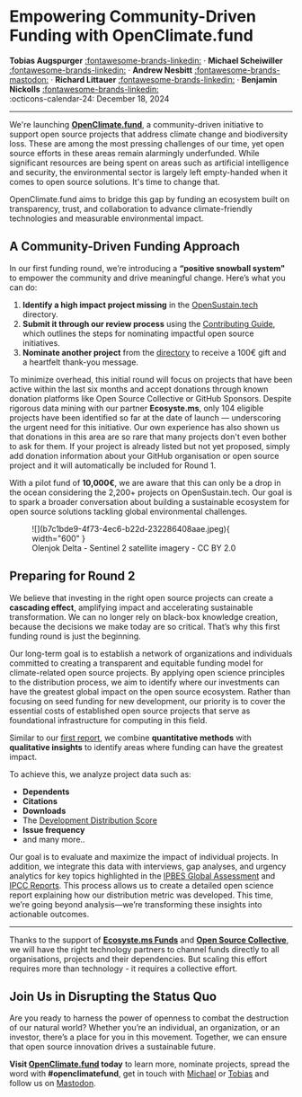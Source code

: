 # Empowering Community-Driven Funding with OpenClimate.fund

__Tobias Augspurger__  [:fontawesome-brands-linkedin:](https://www.linkedin.com/in/tobias-augspurger/) · __Michael Scheiwiller__  [:fontawesome-brands-linkedin:](https://www.linkedin.com/in/michael-scheiwiller-72086a1a0/) · __Andrew Nesbitt__  [:fontawesome-brands-mastodon:](https://mastodon.social/@andrewnez) · __Richard Littauer__ [:fontawesome-brands-linkedin:](https://www.linkedin.com/in/richard-littauer-130026138/) · __Benjamin Nickolls__ [:fontawesome-brands-linkedin:](https://www.linkedin.com/in/benjamuk/)  
:octicons-calendar-24: December 18, 2024

---

We're launching **[OpenClimate.fund](https://openclimate.fund/)**, a community-driven initiative to support open source projects that address climate change and biodiversity loss. These are among the most pressing challenges of our time, yet open source efforts in these areas remain alarmingly underfunded. While significant resources are being spent on areas such as artificial intelligence and security, the environmental sector is largely left empty-handed when it comes to open source solutions. It's time to change that.

OpenClimate.fund aims to bridge this gap by funding an ecosystem built on transparency, trust, and collaboration to advance climate-friendly technologies and measurable environmental impact.

## A Community-Driven Funding Approach 

In our first funding round, we’re introducing a **“positive snowball system"** to empower the community and drive meaningful change. Here’s what you can do:

1. **Identify a high impact project missing** in the [OpenSustain.tech](https://opensustain.tech/) directory.
2. **Submit it through our review process** using the [Contributing Guide](https://opensustain.tech/contributing/), which outlines the steps for nominating impactful open source initiatives. 
3. **Nominate another project** from the [directory](https://docs.getgrist.com/doc/gSscJkc5Rb1Rw45gh1o1Yc/p/5) to receive a 100€ gift and a heartfelt thank-you message.

To minimize overhead, this initial round will focus on projects that have been active within the last six months and accept donations through known donation platforms like Open Source Collective or GitHub Sponsors. Despite rigorous data mining with our partner **Ecosyste.ms**, only 104 eligible projects have been identified so far at the date of launch — underscoring the urgent need for this initiative. Our own experience has also shown us that donations in this area are so rare that many projects don't even bother to ask for them. If your project is already listed but not yet proposed, simply add donation information about your GitHub organisation or open source project and it will automatically be included for Round 1. 

With a pilot fund of **10,000€**, we are aware that this can only be a drop in the ocean considering the 2,200+ projects on OpenSustain.tech. Our goal is to spark a broader conversation about building a sustainable ecosystem for open source solutions tackling global environmental challenges. 

<figure markdown>
  ![](b7c1bde9-4f73-4ec6-b22d-232286408aae.jpeg){ width="600" }
  <figcaption> Olenjok Delta - Sentinel 2 satellite imagery - CC BY 2.0 </figcaption>
</figure>

## Preparing for Round 2 

We believe that investing in the right open source projects can create a **cascading effect**, amplifying impact and accelerating sustainable transformation. We can no longer rely on black-box knowledge creation, because the decisions we make today are so critical. That’s why this first funding round is just the beginning. 

Our long-term goal is to establish a network of organizations and individuals committed to creating a transparent and equitable funding model for climate-related open source projects. By applying open science principles to the distribution process, we aim to identify where our investments can have the greatest global impact on the open source ecosystem. Rather than focusing on seed funding for new development, our priority is to cover the essential costs of established open source projects that serve as foundational infrastructure for computing in this field.

Similar to our [first report](https://raw.githubusercontent.com/protontypes/open-source-in-environmental-sustainability/main/OpenSourceSustainabilityEcosystem_080423.pdf), we combine **quantitative methods** with **qualitative insights** to identify areas where funding can have the greatest impact.  

To achieve this, we analyze project data such as:  
- **Dependents**  
- **Citations**  
- **Downloads**  
- The [Development Distribution Score](https://report.opensustain.tech/chapters/development-distribution-score)  
- **Issue frequency**  
- and many more..

Our goal is to evaluate and maximize the impact of individual projects. In addition, we integrate this data with interviews, gap analyses, and urgency analytics for key topics highlighted in the [IPBES Global Assessment](https://www.ipbes.net/global-assessment) and [IPCC Reports](https://www.ipcc.ch/). This process allows us to create a detailed open science report explaining how our distribution metric was developed. This time, we’re going beyond analysis—we’re transforming these insights into actionable outcomes.

---

Thanks to the support of **[Ecosyste.ms Funds](https://funds.ecosyste.ms/)** and **[Open Source Collective](https://oscollective.org/)**, we will have the right technology partners to channel funds directly to all organisations, projects and their dependencies. But scaling this effort requires more than technology - it requires a collective effort. 



## Join Us in Disrupting the Status Quo 

Are you ready to harness the power of openness to combat the destruction of our natural world? Whether you’re an individual, an organization, or an investor, there’s a place for you in this movement. Together, we can ensure that open source innovation drives a sustainable future. 

**Visit [OpenClimate.fund](https://openclimate.fund/) today** to learn more, nominate projects, spread the word with **#openclimatefund**, get in touch with [Michael](https://www.linkedin.com/in/michael-scheiwiller-72086a1a0/) or [Tobias](https://www.linkedin.com/in/tobias-augspurger/) and follow us on [Mastodon](https://mastodon.social/@opensustaintech).
